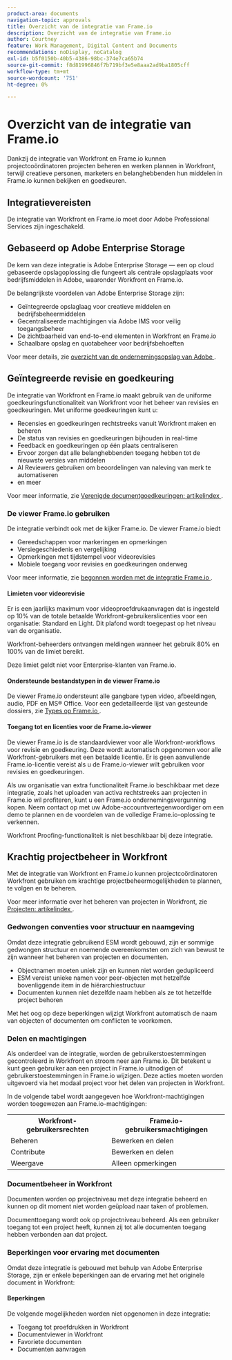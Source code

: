 ```yaml
---
product-area: documents
navigation-topic: approvals
title: Overzicht van de integratie van Frame.io
description: Overzicht van de integratie van Frame.io
author: Courtney
feature: Work Management, Digital Content and Documents
recommendations: noDisplay, noCatalog
exl-id: b5f0150b-40b5-4386-98bc-374e7ca65b74
source-git-commit: f8d81996846f7b719bf3e5e8aaa2ad9ba1805cff
workflow-type: tm+mt
source-wordcount: '751'
ht-degree: 0%

---
```


# Overzicht van de integratie van Frame.io

Dankzij de integratie van Workfront en Frame.io kunnen projectcoördinatoren projecten beheren en werken plannen in Workfront, terwijl creatieve personen, marketers en belanghebbenden hun middelen in Frame.io kunnen bekijken en goedkeuren.

## Integratievereisten

De integratie van Workfront en Frame.io moet door Adobe Professional Services zijn ingeschakeld.

<!--
* Workfront and Frame.io must be deployed to the same Identity Management system (IMS) organization.

* Users can belong to only one Workfront instance within the IMS organization.

* The Workfront instance must be enabled on the Adobe Unified Experience.

* The integration is configured by Adobe Professional Services. 
-->

## Gebaseerd op Adobe Enterprise Storage

De kern van deze integratie is Adobe Enterprise Storage — een op cloud gebaseerde opslagoplossing die fungeert als centrale opslagplaats voor bedrijfsmiddelen in Adobe, waaronder Workfront en Frame.io. <!--, and Creative Cloud.-->

De belangrijkste voordelen van Adobe Enterprise Storage zijn:

* Geïntegreerde opslaglaag voor creatieve middelen en bedrijfsbeheermiddelen
* Gecentraliseerde machtigingen via Adobe IMS voor veilig toegangsbeheer
* De zichtbaarheid van end-to-end elementen in Workfront en Frame.io <!--, and Creative Cloud apps -->
* Schaalbare opslag en quotabeheer voor bedrijfsbehoeften

Voor meer details, zie [ overzicht van de ondernemingsopslag van Adobe ](/help/quicksilver/review-and-approve-work/esm-overview.md).

## Geïntegreerde revisie en goedkeuring

De integratie van Workfront en Frame.io maakt gebruik van de uniforme goedkeuringsfunctionaliteit van Workfront voor het beheer van revisies en goedkeuringen. Met uniforme goedkeuringen kunt u:

* Recensies en goedkeuringen rechtstreeks vanuit Workfront maken en beheren
* De status van revisies en goedkeuringen bijhouden in real-time
* Feedback en goedkeuringen op één plaats centraliseren
* Ervoor zorgen dat alle belanghebbenden toegang hebben tot de nieuwste versies van middelen
* AI Reviewers gebruiken om beoordelingen van naleving van merk te automatiseren
* en meer

Voor meer informatie, zie [ Verenigde documentgoedkeuringen: artikelindex ](/help/quicksilver/review-and-approve-work/document-reviews-and-approvals/document-reviews-and-approvals.md).


### De viewer Frame.io gebruiken

De integratie verbindt ook met de kijker Frame.io. De viewer Frame.io biedt

* Gereedschappen voor markeringen en opmerkingen
* Versiegeschiedenis en vergelijking
* Opmerkingen met tijdstempel voor videorevisies
* Mobiele toegang voor revisies en goedkeuringen onderweg

Voor meer informatie, zie [ begonnen worden met de integratie Frame.io ](/help/quicksilver/review-and-approve-work/native-integrations/frame-io/get-started-with-frame-integration.md).

#### Limieten voor videorevisie

Er is een jaarlijks maximum voor videoproefdrukaanvragen dat is ingesteld op 10% van de totale betaalde Workfront-gebruikerslicenties voor een organisatie: Standard en Light. Dit plafond wordt toegepast op het niveau van de organisatie.

Workfront-beheerders ontvangen meldingen wanneer het gebruik 80% en 100% van de limiet bereikt.

Deze limiet geldt niet voor Enterprise-klanten van Frame.io.

#### Ondersteunde bestandstypen in de viewer Frame.io

De viewer Frame.io ondersteunt alle gangbare typen video, afbeeldingen, audio, PDF en MS® Office. Voor een gedetailleerde lijst van gesteunde dossiers, zie [ Types op Frame.io ](https://help.frame.io/en/articles/9436564-supported-file-types-on-frame-io).

#### Toegang tot en licenties voor de Frame.io-viewer

De viewer Frame.io is de standaardviewer voor alle Workfront-workflows voor revisie en goedkeuring. Deze wordt automatisch opgenomen voor alle Workfront-gebruikers met een betaalde licentie. Er is geen aanvullende Frame.io-licentie vereist als u de Frame.io-viewer wilt gebruiken voor revisies en goedkeuringen.

Als uw organisatie van extra functionaliteit Frame.io beschikbaar met deze integratie, zoals het uploaden van activa rechtstreeks aan projecten in Frame.io wil profiteren, kunt u een Frame.io ondernemingsvergunning kopen. Neem contact op met uw Adobe-accountvertegenwoordiger om een demo te plannen en de voordelen van de volledige Frame.io-oplossing te verkennen.

Workfront Proofing-functionaliteit is niet beschikbaar bij deze integratie.

## Krachtig projectbeheer in Workfront

Met de integratie van Workfront en Frame.io kunnen projectcoördinatoren Workfront gebruiken om krachtige projectbeheermogelijkheden te plannen, te volgen en te beheren.

Voor meer informatie over het beheren van projecten in Workfront, zie [ Projecten: artikelindex ](/help/quicksilver/manage-work/projects/create-projects/create-project.md).

### Gedwongen conventies voor structuur en naamgeving

Omdat deze integratie gebruikend ESM wordt gebouwd, zijn er sommige gedwongen structuur en noemende overeenkomsten om zich van bewust te zijn wanneer het beheren van projecten en documenten.

* Objectnamen moeten uniek zijn en kunnen niet worden gedupliceerd
* ESM vereist unieke namen voor peer-objecten met hetzelfde bovenliggende item in de hiërarchiestructuur
* Documenten kunnen niet dezelfde naam hebben als ze tot hetzelfde project behoren

Met het oog op deze beperkingen wijzigt Workfront automatisch de naam van objecten of documenten om conflicten te voorkomen.

### Delen en machtigingen

Als onderdeel van de integratie, worden de gebruikerstoestemmingen gecontroleerd in Workfront en stroom neer aan Frame.io. Dit betekent u kunt geen gebruiker aan een project in Frame.io uitnodigen of gebruikerstoestemmingen in Frame.io wijzigen. Deze acties moeten worden uitgevoerd via het modaal project voor het delen van projecten in Workfront.

In de volgende tabel wordt aangegeven hoe Workfront-machtigingen worden toegewezen aan Frame.io-machtigingen:

<table>
<tr>
<th>Workfront-gebruikersrechten</th>
<th>Frame.io-gebruikersmachtigingen</th>
</tr>
<tr>
<td>Beheren</td>
<td>Bewerken en delen</td>
</tr>
<tr>
<td>Contribute</td>
<td>Bewerken en delen</td>
</tr>
<tr>
<td>Weergave</td>
<td>Alleen opmerkingen</td>
</tr>
</table>



### Documentbeheer in Workfront

Documenten worden op projectniveau met deze integratie beheerd en kunnen op dit moment niet worden geüpload naar taken of problemen.

Documenttoegang wordt ook op projectniveau beheerd. Als een gebruiker toegang tot een project heeft, kunnen zij tot alle documenten toegang hebben verbonden aan dat project.

### Beperkingen voor ervaring met documenten

Omdat deze integratie is gebouwd met behulp van Adobe Enterprise Storage, zijn er enkele beperkingen aan de ervaring met het originele document in Workfront:

#### Beperkingen

De volgende mogelijkheden worden niet opgenomen in deze integratie:

<!--* External document providers-->
* Toegang tot proefdrukken in Workfront
* Documentviewer in Workfront
* Favoriete documenten
* Documenten aanvragen


<!--#### Temporary limitations

For now, the following capabilities are not available:

* Send documents to Adobe Experience Manager Assets
* Multi-stage approvals
* Upload documents to comments or updates in Workfront
* Upload documents to tasks or issues in Workfront-->
